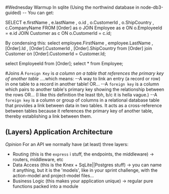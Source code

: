 #Wednesday Warmup
In sqlite (Using the northwind database in node-db3-guided) -- You can get:

SELECT e.firstName
    , e.lastName
    , o.id
    , o.CustomerId
    , o.ShipCountry
    , c.CompanyName
FROM [Order] as o
JOIN Employee as e
    ON o.EmployeeId = e.id
JOIN Customer as c
    ON o.CustomerId = c.id;

By condensing this:
select employee.FirstName
, employee.LastName
, [Order].Id
, [Order].CustomerId
, [Order].ShipCountry from [Order]
join Customer on [Order].CustomerId = Customer.Id;

select EmployeeId from [Order];
select * from Employee;



#Joins
A `Foreign Key` is _a column on a table that references the primary key of another table_
....which means:
--A way to link an entry (a record or row) in one table to a record in another table!
OR...
--A `foreign key` is a column which pairs to another table's primary key showing the relationship between the rows
OR... (I like this definition the least tbh, b/c it is hella vague.)
--A `foreign key` is a column or group of columns in a relational database table that provides a link between data in two tables. It acts as a cross-reference between tables because it references the primary key of another table, thereby establishing a link between them.

## (Layers) Application Architecture

_Opinion_
For an API we normally have (at least) three layers:
- Routing (this is the `express` i stuff, the endpoints, the middleware) -> routers, middleware, etc
- Data Access (this is the Knex + SqLite||Postgres stuff) -> you can name it anything, but it is the 'models', like in your sprint challenge, with the action-model and project-model files...
- Business Logic (this makes your application unique) -> regular pure functions packed into a module
